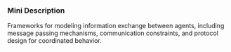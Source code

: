 ### Mini Description

Frameworks for modeling information exchange between agents, including message passing mechanisms, communication constraints, and protocol design for coordinated behavior.
